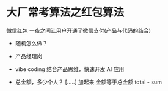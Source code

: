 # 大厂常考算法之红包算法
微信红包 一夜之间让用户开通了微信支付(产品与代码的结合)

- 随机怎么做？
- 产品经理岗
- vibe coding 结合产品思维，快速开发 AI 应用



- 总金额，多少个人？
  [.....]
  加起来 金额等于总金额
  total - sum 
